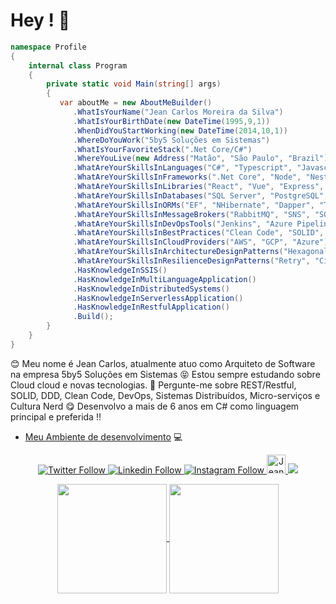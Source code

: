 # Hey ! 👋

```cs
namespace Profile
{
    internal class Program
    {
        private static void Main(string[] args)
        {
           var aboutMe = new AboutMeBuilder()
              .WhatIsYourName("Jean Carlos Moreira da Silva")
              .WhatIsYourBirthDate(new DateTime(1995,9,1))
              .WhenDidYouStartWorking(new DateTime(2014,10,1))
              .WhereDoYouWork("5by5 Soluções em Sistemas")
              .WhatIsYourFavoriteStack(".Net Core/C#")
              .WhereYouLive(new Address("Matão", "São Paulo", "Brazil"))
              .WhatAreYourSkillsInLanguages("C#", "Typescript", "Javascript", "Python", "Powershell", "Shell")
              .WhatAreYourSkillsInFrameworks(".Net Core", "Node", "Nest", "Angular", "Rebus", "Ionic")
              .WhatAreYourSkillsInLibraries("React", "Vue", "Express", "AutoMapper", "MediatoR")
              .WhatAreYourSkillsInDatabases("SQL Server", "PostgreSQL", "MongoDB", "DynamoDB", "Redis", "Firestore")
              .WhatAreYourSkillsInORMs("EF", "NHibernate", "Dapper", "TypeORM", "Mongoose")
              .WhatAreYourSkillsInMessageBrokers("RabbitMQ", "SNS", "SQS", "Google Pub/Sub", "Azure Service Bus")
              .WhatAreYourSkillsInDevOpsTools("Jenkins", "Azure Pipelines", "Github Actions", "Spinnaker", "Terraforms")
              .WhatAreYourSkillsInBestPractices("Clean Code", "SOLID", "TDD", "Clean Architecture", "DDD")
              .WhatAreYourSkillsInCloudProviders("AWS", "GCP", "Azure")
              .WhatAreYourSkillsInArchitectureDesignPatterns("Hexagonal", "MicroServices", "Event Sourcing", "CQRS")
              .WhatAreYourSkillsInResilienceDesignPatterns("Retry", "Circuit Breaker", "Fallback", "Timeout")
              .HasKnowledgeInSSIS()
              .HasKnowledgeInMultiLanguageApplication()
              .HasKnowledgeInDistributedSystems()
              .HasKnowledgeInServerlessApplication()
              .HasKnowledgeInRestfulApplication()
              .Build();
        }
    }
}
```

:blush: Meu nome é Jean Carlos, atualmente atuo como Arquiteto de Software na empresa 5by5 Soluções em Sistemas
:stuck_out_tongue_closed_eyes: Estou sempre estudando sobre Cloud cloud e novas tecnologias.
:speech_balloon: Pergunte-me sobre REST/Restful, SOLID, DDD, Clean Code, DevOps, Sistemas Distribuídos, Micro-serviços e Cultura Nerd
:yum: Desenvolvo a mais de 6 anos em C# como linguagem principal e preferida !!

- [Meu Ambiente de desenvolvimento](https://github.com/jcmdsbr/devtools-setup) 💻

<p align="center">
	<a href="https://twitter.com/jcmdsbr">
		<img  src="https://img.shields.io/twitter/follow/jcmdsbr?color=%231DA1F2&amp;label=Follow%20me&amp;logo=Twitter&amp;style=for-the-badge" alt="Twitter Follow">
		</a>
	<a href="https://linkedin.com/in/jcmdsbr">
		<img src="https://img.shields.io/badge/Follow%20me%20-blue?style=for-the-badge&logo=Linkedin" alt="Linkedin Follow">
	</a>
	<a href="https://instagram.com/jcmdsbr">
	  <img src="https://img.shields.io/badge/Follow%20me%20-black?style=for-the-badge&logo=Instagram&logoColor=%231DA1F2" alt="Instagram Follow">
	</a>
	<a href="https://dev.to/jcmdsbr">
		<img src="https://d2fltix0v2e0sb.cloudfront.net/dev-badge.svg" alt="Jean Carlos's DEV Community Profile" height="30" width="30">
	</a>
	<a href="https://app.rocketseat.com.br/me/jcmdsbr">
		<img src="https://img.shields.io/static/v1?label=Blog&message=Rocketseat&color=7159c1&style=for-the-badge&logo=ghost"/>
	</a>
</p>
<p align=center>
	<a href="https://github.com/anuraghazra/github-readme-stats" title="Top Langs">
		<img height=175 align="center" src="https://github-readme-stats.vercel.app/api/top-langs/?username=jcmdsbr&layout=comptheme=gotham">
		</a>
		<a href="https://github.com/anuraghazra/github-readme-stats" title="About Me">
			<img height=175 align="center" src="https://github-readme-stats.vercel.app/api?username=jcmdsbr&show_icons=tlayout=compact&theme=gotham" />
		</a>
</p>